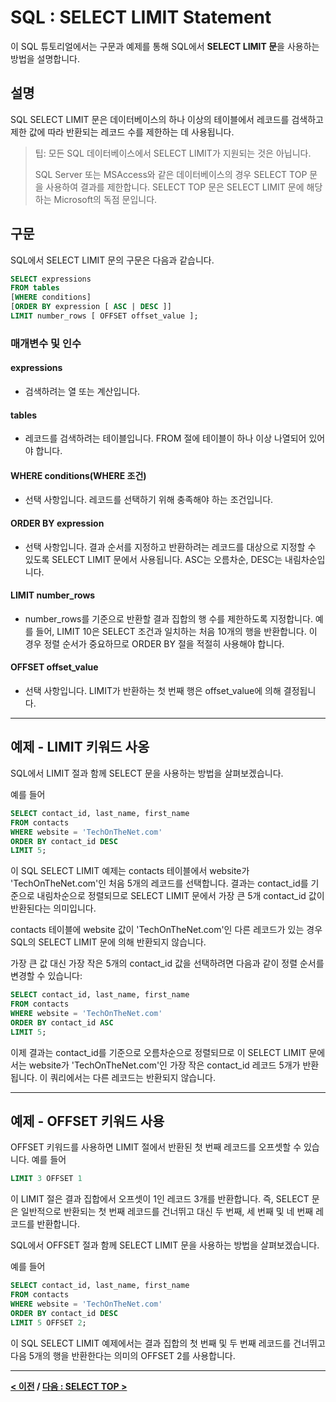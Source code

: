 # SQL : SELECT LIMIT Statement

이 SQL 튜토리얼에서는 구문과 예제를 통해 SQL에서 **SELECT LIMIT 문**을 사용하는 방법을 설명합니다.

## 설명
SQL SELECT LIMIT 문은 데이터베이스의 하나 이상의 테이블에서 레코드를 검색하고 제한 값에 따라 반환되는 레코드 수를 제한하는 데 사용됩니다.

>팁: 모든 SQL 데이터베이스에서 SELECT LIMIT가 지원되는 것은 아닙니다.
>
>SQL Server 또는 MSAccess와 같은 데이터베이스의 경우 SELECT TOP 문을 사용하여 결과를 제한합니다. SELECT TOP 문은 SELECT LIMIT 문에 해당하는 Microsoft의 독점 문입니다.

## 구문
SQL에서 SELECT LIMIT 문의 구문은 다음과 같습니다.
```SQL
SELECT expressions
FROM tables
[WHERE conditions]
[ORDER BY expression [ ASC | DESC ]]
LIMIT number_rows [ OFFSET offset_value ];
```
### 매개변수 및 인수
#### **expressions**
- 검색하려는 열 또는 계산입니다.
#### **tables**
- 레코드를 검색하려는 테이블입니다. FROM 절에 테이블이 하나 이상 나열되어 있어야 합니다.
#### **WHERE conditions(WHERE 조건)**
- 선택 사항입니다. 레코드를 선택하기 위해 충족해야 하는 조건입니다.
#### **ORDER BY expression**
- 선택 사항입니다. 결과 순서를 지정하고 반환하려는 레코드를 대상으로 지정할 수 있도록 SELECT LIMIT 문에서 사용됩니다. ASC는 오름차순, DESC는 내림차순입니다.
#### **LIMIT number_rows**
- number_rows를 기준으로 반환할 결과 집합의 행 수를 제한하도록 지정합니다. 예를 들어, LIMIT 10은 SELECT 조건과 일치하는 처음 10개의 행을 반환합니다. 이 경우 정렬 순서가 중요하므로 ORDER BY 절을 적절히 사용해야 합니다.
#### **OFFSET offset_value**
- 선택 사항입니다. LIMIT가 반환하는 첫 번째 행은 offset_value에 의해 결정됩니다.

---
## 예제 - LIMIT 키워드 사옹
SQL에서 LIMIT 절과 함께 SELECT 문을 사용하는 방법을 살펴보겠습니다.

예를 들어
```SQL
SELECT contact_id, last_name, first_name
FROM contacts
WHERE website = 'TechOnTheNet.com'
ORDER BY contact_id DESC
LIMIT 5;
```
이 SQL SELECT LIMIT 예제는 contacts 테이블에서 website가 'TechOnTheNet.com'인 처음 5개의 레코드를 선택합니다. 결과는 contact_id를 기준으로 내림차순으로 정렬되므로 SELECT LIMIT 문에서 가장 큰 5개 contact_id 값이 반환된다는 의미입니다.

contacts 테이블에 website 값이 'TechOnTheNet.com'인 다른 레코드가 있는 경우 SQL의 SELECT LIMIT 문에 의해 반환되지 않습니다.

가장 큰 값 대신 가장 작은 5개의 contact_id 값을 선택하려면 다음과 같이 정렬 순서를 변경할 수 있습니다:
```SQL
SELECT contact_id, last_name, first_name
FROM contacts
WHERE website = 'TechOnTheNet.com'
ORDER BY contact_id ASC
LIMIT 5;
```
이제 결과는 contact_id를 기준으로 오름차순으로 정렬되므로 이 SELECT LIMIT 문에서는 website가 'TechOnTheNet.com'인 가장 작은 contact_id 레코드 5개가 반환됩니다. 이 쿼리에서는 다른 레코드는 반환되지 않습니다.

---
## 예제 - OFFSET 키워드 사용
OFFSET 키워드를 사용하면 LIMIT 절에서 반환된 첫 번째 레코드를 오프셋할 수 있습니다. 예를 들어
```SQL
LIMIT 3 OFFSET 1
```
이 LIMIT 절은 결과 집합에서 오프셋이 1인 레코드 3개를 반환합니다. 즉, SELECT 문은 일반적으로 반환되는 첫 번째 레코드를 건너뛰고 대신 두 번째, 세 번째 및 네 번째 레코드를 반환합니다.

SQL에서 OFFSET 절과 함께 SELECT LIMIT 문을 사용하는 방법을 살펴보겠습니다.

예를 들어
```SQL
SELECT contact_id, last_name, first_name
FROM contacts
WHERE website = 'TechOnTheNet.com'
ORDER BY contact_id DESC
LIMIT 5 OFFSET 2;
```
이 SQL SELECT LIMIT 예제에서는 결과 집합의 첫 번째 및 두 번째 레코드를 건너뛰고 다음 5개의 행을 반환한다는 의미의 OFFSET 2를 사용합니다.

---
**[< 이전](HAVING.md) / [다음 : SELECT TOP >](SELECT_TOP.md)**